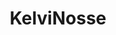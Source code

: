 ---
title: KelviNosse
github: https://github.com/KelviNosse
mode: dark
transition: 1s
score: 66.6
archetype:
- Animation
- Minimalistic
---